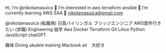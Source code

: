 Hi, I’m @nikotamasuica 
👀 I’m interested in aws terraform ansible 
🌱 I’m currently learning AWS SAA 
💞️ nikotamasuica@gmail.com 

@nikotamasuica 
(転職用) 日英バイリンガル ブリッジエンジニア AWS案件行きたい (求職)
Engineering 独学 
Aws Docker Terraform 
Git Linux Python 
JavaScript chatGPT

趣味 Diving ukulele training Macbook air　大好き
